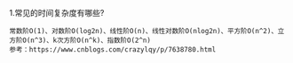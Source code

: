 1.常见的时间复杂度有哪些?
    
    常数阶O(1)、对数阶O(log2n)、线性阶O(n)、线性对数阶O(nlog2n)、平方阶O(n^2)、立方阶O(n^3)、k次方阶O(n^k)、指数阶O(2^n)
    参考：https://www.cnblogs.com/crazylqy/p/7638780.html